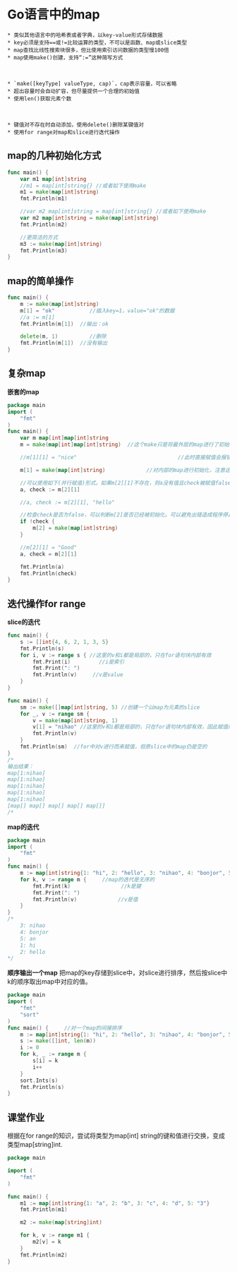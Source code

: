 Go语言中的map
==================================

	* 类似其他语言中的哈希表或者字典，以key-value形式存储数据
	* key必须是支持==或!=比较运算的类型，不可以是函数、map或slice类型
	* map查找比线性搜索块很多，但比使用索引访问数据的类型慢100倍
	* map使用make()创建，支持“:=”这种简写方式



	* `make([keyType] valueType, cap)`，cap表示容量，可以省略
	* 超出容量时会自动扩容，但尽量提供一个合理的初始值
	* 使用len()获取元素个数



	* 键值对不存在时自动添加，使用delete()删除某键值对
	* 使用for range对map和slice进行迭代操作


map的几种初始化方式
---------------------------------

```go
func main() {
    var m1 map[int]string
    //m1 = map[int]string{} //或者如下使用make
    m1 = make(map[int]string)
    fmt.Println(m1)

    //var m2 map[int]string = map[int]string{} //或者如下使用make
    var m2 map[int]string = make(map[int]string)
    fmt.Println(m2)

    //更简洁的方式
    m3 := make(map[int]string)
    fmt.Println(m3)
}
```

map的简单操作
----------------------------------
```go
func main() {
    m := make(map[int]string)
    m[1] = "ok"           //插入key=1，value="ok"的数据
    //a := m[1]
    fmt.Println(m[1])  //输出：ok

    delete(m, 1)          //删除
    fmt.Println(m[1])  //没有输出
}
```

复杂map
----------------------------------------

**嵌套的map**

```go
package main
import (
    "fmt"
)
func main() {
    var m map[int]map[int]string
    m = make(map[int]map[int]string)  //这个make只是将最外层的map进行了初始化

    //m[1][1] = "nice"                                //此时直接赋值会报错：panic: runtime error: assignment to entry in nil map，需要对内部的map也进行初始化

    m[1] = make(map[int]string)             //对内部的map进行初始化，注意这里只是对m[1]位置上的map进行初始化，如果要使用m[2]则需要对m[2]位置上的map进行另外初始化。

    //可以使用如下(并行赋值)形式。如果m[2][1]不存在，则a没有值且check被赋值false，否则被赋值true。
    a, check := m[2][1]

    //a, check := m[2][1], "hello"

    //检查check是否为false，可以判断m[2]是否已经被初始化。可以避免出错造成程序停止。
    if !check {
        m[2] = make(map[int]string)
    }

    //m[2][1] = "Good"
    a, check = m[2][1]

    fmt.Println(a)
    fmt.Println(check)
}
```

迭代操作for range
------------------------------------

**slice的迭代**
```go
func main() {
    s := []int{4, 6, 2, 1, 3, 5}
    fmt.Println(s)
    for i, v := range s { //这里的v和i都是局部的，只在for语句块内部有效
        fmt.Print(i)         //i是索引
        fmt.Print(": ")
        fmt.Println(v)     //v是value
    }
}

func main() {
    sm := make([]map[int]string, 5) //创建一个以map为元素的slice
    for _, v := range sm {
        v = make(map[int]string, 1)
        v[1] = "nihao" //这里的v和i都是局部的，只在for语句块内部有效，因此赋值给v并不能改变sm
        fmt.Println(v)
    }
    fmt.Println(sm)  //for中对v进行而来赋值，但原slice中的map仍是空的
}
/*
输出结果：
map[1:nihao]
map[1:nihao]
map[1:nihao]
map[1:nihao]
map[1:nihao]
[map[] map[] map[] map[] map[]]
/*
```

**map的迭代**
```go
package main
import (
    "fmt"
)
func main() {     
    m := map[int]string{1: "hi", 2: "hello", 3: "nihao", 4: "bonjor", 5: "an"}
    for k, v := range m {     //map的迭代是无序的
        fmt.Print(k)                //k是键
        fmt.Print(": ")
        fmt.Println(v)             //v是值
    }
}
/*
    3: nihao
    4: bonjor
    5: an
    1: hi
    2: hello
*/
```

**顺序输出一个map**
把map的key存储到slice中，对slice进行排序，然后按slice中k的顺序取出map中对应的值。
```go
package main
import (
    "fmt"
    "sort"
)
func main() {     //对一个map的间接排序
    m := map[int]string{1: "hi", 2: "hello", 3: "nihao", 4: "bonjor", 5: "an"}
    s := make([]int, len(m))
    i := 0
    for k, _ := range m {
        s[i] = k
        i++
    }
    sort.Ints(s)
    fmt.Println(s)
}
```
课堂作业
--------------------------------
根据在for range的知识，尝试将类型为map[int] string的键和值进行交换，变成类型map[string]int.
```go
package main

import (
    "fmt"
)

func main() {
    m1 := map[int]string{1: "a", 2: "b", 3: "c", 4: "d", 5: "3"}
    fmt.Println(m1)

    m2 := make(map[string]int)

    for k, v := range m1 {
        m2[v] = k
    }
    fmt.Println(m2)
}
```
